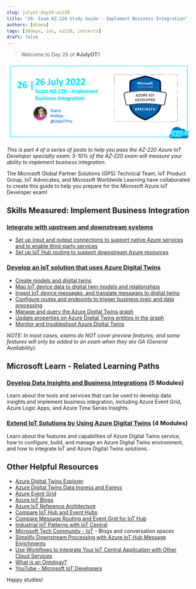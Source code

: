 ```yaml
---
slug: julyot-day26-az220
title: "26: Exam AZ-220 Study Guide - Implement Business Integration"
authors: [diana]
tags: [30days, iot, az220, iotcerts]
draft: false
---
```


<head>
  <meta name="twitter:url" content="https://julyot.dev/blog/julyot-day26-az220-implement-business-integration" />
  <meta name="twitter:title" content="Exam AZ-220 Study Guide" />
  <meta name="twitter:description" content="Resources for Exam: AZ-220 – Implement Business Integration" />
  <meta name="twitter:image" content="https://julyot.dev/img/png/JulyOT-banner-26-az220-implement-business-integration.png" />
  <meta name="twitter:card" content="summary_large_image" />
  <meta name="twitter:creator" content="@utahitpro" />
  <meta name="twitter:site" content="@AzureAdvocates" />
  <link rel="canonical" href="https://julyot.dev/blog/julyot-day26-az220-implement-business-integration" />
</head>

> Welcome to Day 26 of **#JulyOT**!!

![Post banner](/img/png/JulyOT-banner-26-az220-implement-business-integration.png)

_This is part 4 of a series of posts to help you pass the AZ-220 Azure IoT Developer specialty exam. 5-10% of the AZ-220 exam will measure your ability to implement business integration._

The Microsoft Global Partner Solutions (GPS) Technical Team, IoT Product Group, IoT Advocates, and Microsoft Worldwide Learning have collaborated to create this guide to help you prepare for the Microsoft Azure IoT Developer exam!

## Skills Measured: Implement Business Integration

### [Integrate with upstream and downstream systems](https://docs.microsoft.com/azure/iot-fundamentals/iot-services-and-technologies?wt.mc_id=eventspg_16482_webpage_reactor) 

* [Set up input and output connections to support native Azure services and to enable third-party services](https://docs.microsoft.com/azure/event-grid/publish-iot-hub-events-to-logic-apps?wt.mc_id=eventspg_16482_webpage_reactor)
* [Set up IoT Hub routing to support downstream Azure resources](https://docs.microsoft.com/azure/iot-hub/iot-hub-devguide-endpoints?wt.mc_id=eventspg_16482_webpage_reactor)

### [Develop an IoT solution that uses Azure Digital Twins](https://docs.microsoft.com/azure/digital-twins/?wt.mc_id=eventspg_16482_webpage_reactor)

* [Create models and digital twins](https://docs.microsoft.com/azure/digital-twins/concepts-models?wt.mc_id=eventspg_16482_webpage_reactor)
* [Map IoT device data to digital twin models and relationships](https://docs.microsoft.com/azure/digital-twins/concepts-twins-graph?wt.mc_id=eventspg_16482_webpage_reactor)
* [Ingest IoT device messages, and translate messages to digital twins](https://docs.microsoft.com/azure/digital-twins/how-to-ingest-iot-hub-data?wt.mc_id=eventspg_16482_webpage_reactor)
* [Configure routes and endpoints to trigger business logic and data processing](https://docs.microsoft.com/azure/digital-twins/concepts-route-events?wt.mc_id=eventspg_16482_webpage_reactor)
* [Manage and query the Azure Digital Twins graph](https://docs.microsoft.com/azure/digital-twins/concepts-query-language?wt.mc_id=eventspg_16482_webpage_reactor)
* [Update properties on Azure Digital Twins entities in the graph](https://docs.microsoft.com/azure/digital-twins/how-to-manage-graph?wt.mc_id=eventspg_16482_webpage_reactor)
* [Monitor and troubleshoot Azure Digital Twins](https://docs.microsoft.com/azure/digital-twins/how-to-monitor-diagnostics?wt.mc_id=eventspg_16482_webpage_reactor)

*NOTE: In most cases, exams do NOT cover preview features, and some features will only be added to an exam when they are GA (General Availability).*

## Microsoft Learn - Related Learning Paths

### [Develop Data Insights and Business Integrations](https://docs.microsoft.com/learn/paths/develop-data-insights-business-integrations?wt.mc_id=eventspg_16482_webpage_reactor) (5 Modules)

Learn about the tools and services that can be used to develop data insights and implement business integration, including Azure Event Grid, Azure Logic Apps, and Azure Time Series Insights.

### [Extend IoT Solutions by Using Azure Digital Twins](https://docs.microsoft.com/learn/paths/extend-iot-solutions-by-using-azure-digital-twins?wt.mc_id=eventspg_16482_webpage_reactor) (4 Modules)

Learn about the features and capabilities of Azure Digital Twins service, how to configure, build, and manage an Azure Digital Twins environment, and how to integrate IoT and Azure Digital Twins solutions.

## Other Helpful Resources

* [Azure Digital Twins Explorer](https://docs.microsoft.com/azure/digital-twins/concepts-azure-digital-twins-explorer?wt.mc_id=eventspg_16482_webpage_reactor)
* [Azure Digital Twins Data Ingress and Egress](https://docs.microsoft.com/azure/digital-twins/concepts-data-ingress-egress?wt.mc_id=eventspg_16482_webpage_reactor)
* [Azure Event Grid](https://docs.microsoft.com/azure/event-grid/overview?wt.mc_id=eventspg_16482_webpage_reactor)
* [Azure IoT Blogs](https://azure.microsoft.com/blog/topics/internet-of-things?wt.mc_id=eventspg_16482_webpage_reactor)
* [Azure IoT Reference Architecture](https://docs.microsoft.com/azure/architecture/reference-architectures/iot?wt.mc_id=eventspg_16482_webpage_reactor)
* [Compare IoT Hub and Event Hubs](https://docs.microsoft.com/azure/iot-hub/iot-hub-compare-event-hubs?wt.mc_id=eventspg_16482_webpage_reactor)
* [Compare Message Routing and Event Grid for IoT Hub](https://docs.microsoft.com/azure/iot-hub/iot-hub-event-grid-routing-comparison?wt.mc_id=eventspg_16482_webpage_reactor)
* [Industrial IoT Patterns with IoT Central](https://docs.microsoft.com/azure/iot-central/core/concepts-iiot-architecture?wt.mc_id=eventspg_16482_webpage_reactor)
* [Microsoft Tech Community - IoT](https://techcommunity.microsoft.com/t5/internet-of-things-iot/ct-p/IoT?wt.mc_id=eventspg_16482_webpage_reactor) - Blogs and conversation spaces
* [Simplify Downstream Processing with Azure IoT Hub Message Enrichments](https://www.youtube.com/watch?v=nU1v5mqr_ig?wt.mc_id=eventspg_16482_webpage_reactor)
* [Use Workflows to Integrate Your IoT Central Application with Other Cloud Services](https://docs.microsoft.com/azure/iot-central/core/howto-configure-rules-advanced?wt.mc_id=eventspg_16482_webpage_reactor)
* [What is an Ontology?](https://docs.microsoft.com/azure/digital-twins/concepts-ontologies?wt.mc_id=eventspg_16482_webpage_reactor)
* [YouTube - Microsoft IoT Developers](https://www.youtube.com/channel/UCL7wy-iy_V76xxPnrIzGOZQ?wt.mc_id=eventspg_16482_webpage_reactor)

Happy studies!
